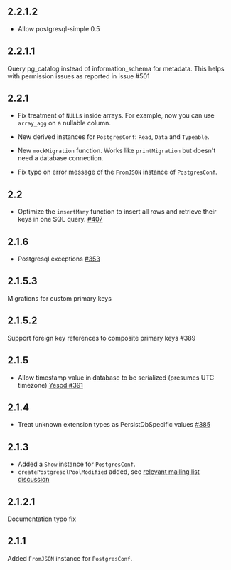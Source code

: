 ## 2.2.1.2

* Allow postgresql-simple 0.5

## 2.2.1.1

Query pg_catalog instead of information_schema for metadata.
This helps with permission issues as reported in issue #501

## 2.2.1

* Fix treatment of `NULL`s inside arrays.  For example, now you
  can use `array_agg` on a nullable column.

* New derived instances for `PostgresConf`: `Read`, `Data` and `Typeable`.

* New `mockMigration` function.  Works like `printMigration` but
  doesn't need a database connection.

* Fix typo on error message of the `FromJSON` instance of `PostgresConf`.

## 2.2

* Optimize the `insertMany` function to insert all rows and retrieve their keys in one SQL query. [#407](https://github.com/yesodweb/persistent/pull/407)

## 2.1.6

* Postgresql exceptions [#353](https://github.com/yesodweb/persistent/issues/353)

## 2.1.5.3

Migrations for custom primary keys

## 2.1.5.2

Support foreign key references to composite primary keys #389

## 2.1.5

* Allow timestamp value in database to be serialized (presumes UTC timezone) [Yesod #391](https://github.com/yesodweb/persistent/issues/391)

## 2.1.4

* Treat unknown extension types as PersistDbSpecific values [#385](https://github.com/yesodweb/persistent/pull/385)

## 2.1.3

* Added a `Show` instance for `PostgresConf`.
* `createPostgresqlPoolModified` added, see [relevant mailing list discussion](https://groups.google.com/d/msg/yesodweb/qUXrEN_swEo/O0pFwqwQIdcJ)

## 2.1.2.1

Documentation typo fix

## 2.1.1

Added `FromJSON` instance for `PostgresConf`.
